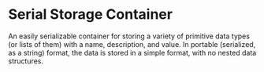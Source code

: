 # Serial Storage Container
 An easily serializable container for storing a variety of primitive data types (or lists of them) with a name, description, and value. In portable (serialized, as a string) format, the data is stored in a simple format, with no nested data structures. 

